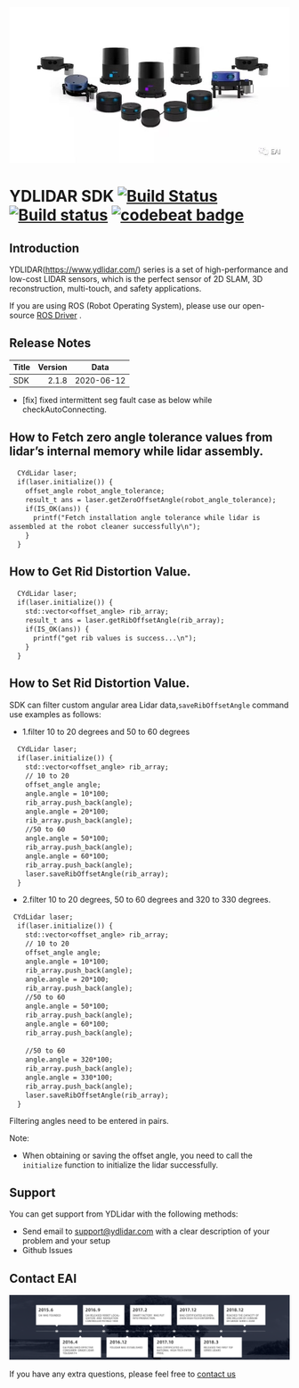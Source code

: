 ![YDLIDAR](image/YDLidar.jpg  "YDLIDAR")

YDLIDAR SDK [![Build Status](https://travis-ci.org/cansik/sdk.svg?branch=samsung)](https://travis-ci.org/cansik/sdk) [![Build status](https://ci.appveyor.com/api/projects/status/2w9xm1dbafbi7xc0?svg=true)](https://ci.appveyor.com/project/cansik/sdk) [![codebeat badge](https://codebeat.co/badges/3d8634b7-84eb-410c-b92b-24bf6875d8ef)](https://codebeat.co/projects/github-com-cansik-sdk-samsung)
=====================================================================


Introduction
-------------------------------------------------------------------------------------------------------------------------------------------------------

YDLIDAR(https://www.ydlidar.com/) series is a set of high-performance and low-cost LIDAR sensors, which is the perfect sensor of 2D SLAM, 3D reconstruction, multi-touch, and safety applications.

If you are using ROS (Robot Operating System), please use our open-source [ROS Driver]( https://github.com/ydlidar/ydlidar) .

Release Notes
-------------------------------------------------------------------------------------------------------------------------------------------------------
| Title      |  Version |  Data |
| :-------- | --------:|  :--: |
| SDK     |  2.1.8 |   2020-06-12  |

- [fix] fixed intermittent seg fault case as below while checkAutoConnecting. 

## How to Fetch zero angle tolerance values from lidar’s internal memory while lidar assembly.
```
  CYdLidar laser;
  if(laser.initialize()) {
    offset_angle robot_angle_tolerance;
    result_t ans = laser.getZeroOffsetAngle(robot_angle_tolerance);
    if(IS_OK(ans)) {
      printf("Fetch installation angle tolerance while lidar is assembled at the robot cleaner successfully\n");
    }
  }
```

## How to Get Rid Distortion Value.
```
  CYdLidar laser;
  if(laser.initialize()) {
    std::vector<offset_angle> rib_array;
    result_t ans = laser.getRibOffsetAngle(rib_array);
    if(IS_OK(ans)) {
      printf("get rib values is success...\n");
    }
  }
```

## How to Set Rid Distortion Value.
SDK can filter custom angular area Lidar data,`saveRibOffsetAngle` command use examples as follows:
* 1.filter 10 to 20 degrees and 50 to 60 degrees
```
  CYdLidar laser;
  if(laser.initialize()) {
    std::vector<offset_angle> rib_array;
    // 10 to 20
    offset_angle angle;
    angle.angle = 10*100;
    rib_array.push_back(angle);
    angle.angle = 20*100;
    rib_array.push_back(angle);
    //50 to 60
    angle.angle = 50*100;
    rib_array.push_back(angle);
    angle.angle = 60*100;
    rib_array.push_back(angle);
    laser.saveRibOffsetAngle(rib_array);
  }
```
* 2.filter 10 to 20 degrees, 50 to 60 degrees and 320 to 330 degrees.
```
 CYdLidar laser;
  if(laser.initialize()) {
    std::vector<offset_angle> rib_array;
    // 10 to 20
    offset_angle angle;
    angle.angle = 10*100;
    rib_array.push_back(angle);
    angle.angle = 20*100;
    rib_array.push_back(angle);
    //50 to 60
    angle.angle = 50*100;
    rib_array.push_back(angle);
    angle.angle = 60*100;
    rib_array.push_back(angle);

    //50 to 60
    angle.angle = 320*100;
    rib_array.push_back(angle);
    angle.angle = 330*100;
    rib_array.push_back(angle);
    laser.saveRibOffsetAngle(rib_array);
  }

```
Filtering angles need to be entered in pairs.

Note:
* When obtaining or saving the offset angle, you need to call the `initialize` function to initialize the lidar successfully.

## Support

You can get support from YDLidar with the following methods:
* Send email to support@ydlidar.com with a clear description of your problem and your setup
* Github Issues

## Contact EAI
![Development Path](image/EAI.png)

If you have any extra questions, please feel free to [contact us](http://www.ydlidar.cn/cn/contact)
